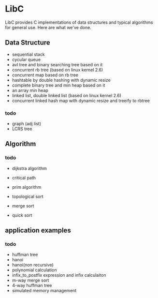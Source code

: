 # LibC
LibC provides C implementations of data structures and typical algorithms for general use. Here are what we've done. 

## Data Structure
* sequential stack
* cycular queue
* avl tree and binary searching tree based on it
* concurrent rb tree (based on linux kernel 2.6)
* concurrent map based on rb tree
* hashtable by double hashing with dynamic resize
* complete binary tree and min heap based on it
* an array min heap
* linked list, double linked list (based on linux kernel 2.6)
* concurrent linked hash map with dynamic resize and treeify to rbtree

### todo
* graph (adj list)
* LCRS tree
## Algorithm

### todo


* dijkstra algorithm
* critical path
* prim algorithm
* topological sort

* merge sort
* quick sort

## application examples

### todo
* huffman tree
* hanoi
* hanoi(non recursive)
* polynomial calculation
* infix_to_postfix expression and infix calculaiton
* m-way merge sort
* 4-way huffman tree
* simulated memory management
